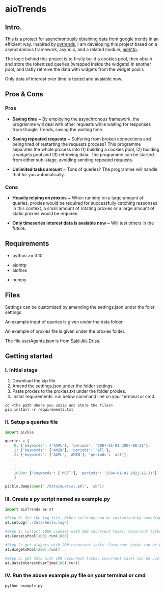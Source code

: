 # aioTrends

## Intro.

This is a project for asynchronously obtaining data from google trends in an efficient way. Inspired by [pytrends](https://github.com/GeneralMills/pytrends), I am developing this project based on a asynchronous framework, asyncio, and a related module, [aiohttp](https://github.com/aio-libs/aiohttp).

The logic behind this project is to firstly build a cookies pool, then obtain and store the tokenized queries (wrapped inside the widgets) in another pool, and lastly retreive the data with widgets from the widget pool.s

Only data of interest over time is tested and avaiable now.

## Pros & Cons
### Pros
- **Saving time** ~ By employing the asynchronous framework, the programme will deal with other requests while waiting for responses from Google Trends, saving the waiting time.
* **Saving repeated requests** ~ Suffering from broken connections and being tired of restarting the requests process? This programme separates the whole process into (1) building a cookies pool, (2) building a widgets pool and (3) retrieving data. The programme can be started from either sub-stage, avoiding sending repeated requests.
+ **Unlimited tasks amount** ~ Tons of queries? The programme will handle that for you automatically.

### Cons
- **Heavily relying on proxies** ~ When running on a large amount of queries, proxies would be required for successfully catching responses. In this context, a small amount of rotating proxies or a large amount of static proxies would be required.
+ **Only timeseries interest data is avaiable now** ~ Will test others in the future.

## Requirements
- python >= 3.10
* aiohttp
* aiofiles
+ numpy

## Files
Settings can be customized by amending the settings.json under the foler settings.

An example input of queries is given under the data folder.

An example of proxies file is given under the proxies folder.

The file userAgents.json is from [Said-Ait-Driss](https://github.com/Said-Ait-Driss/user-agents).

## Getting started
### I. Initial stage
1. Download the zip file.
2. Amend the settings.json under the folder settings.
3. Paste proxies to the proxies.txt under the folder proxies.
4. Install requirements: run below command line on your terminal or cmd.

```
cd <the path where you unzip and store the files>
pip install -r requirements.txt
```

### II. Setup a queries file

```python
import pickle

queries = {
    0: {'keywords': ['AAPL'], 'periods': '2007-01-01 2007-08-31'},
    1: {'keywords': ['AMZN'], 'periods': 'all'},
    2: {'keywords': ['AAPL', 'AMZN'], 'periods': 'all'},
    .
    .
    .
    10000: {'keywords': ['MSFT'], 'periods': '2004-01-01 2022-12-31'}
    }

pickle.dump(open('./data/queries.pkl', 'wb'))
```

### III. Create a py script named as example.py

```python
import aioTrends as at

#Step 0: Set the log file. Other settings can be customized by amending the settings.json under the folder settings.
at.setLog('./data/hello.log')

#Step 1: collect 1000 cookies with 100 cocurrent tasks. Cocurrent tasks amount can be customized.
at.CookeisPool(100).run(1000)

#Step 2: get widgets with 200 cocurrent tasks. Cocurrent tasks can be customized.
at.WidgetsPool(200).run()

#Step 3: get data with 100 cocurrent tasks. Cocurrent tasks can be customized.
at.DataInterestOverTime(100).run() 
```

### IV. Run the above example.py file on your terminal or cmd

```
python example.py
```